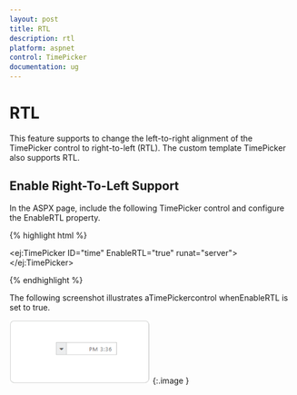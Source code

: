 ```yaml
---
layout: post
title: RTL
description: rtl
platform: aspnet
control: TimePicker
documentation: ug
---
```


# RTL

This feature supports to change the left-to-right alignment of the TimePicker control to right-to-left (RTL). The custom template TimePicker also supports RTL.

## Enable Right-To-Left Support

In the ASPX page, include the following TimePicker control and configure the EnableRTL property.

{% highlight html %}



<ej:TimePicker ID="time" EnableRTL="true" runat="server"></ej:TimePicker>



{% endhighlight %}

The following screenshot illustrates aTimePickercontrol whenEnableRTL is set to true.



 ![](RTL_images/RTL_img1.png) 
{:.image }


